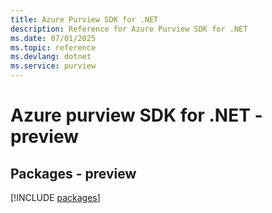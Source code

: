 ```yaml
---
title: Azure Purview SDK for .NET
description: Reference for Azure Purview SDK for .NET
ms.date: 07/01/2025
ms.topic: reference
ms.devlang: dotnet
ms.service: purview
---
```

# Azure purview SDK for .NET - preview
## Packages - preview
[!INCLUDE [packages](purview-index.md)]